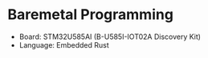 # Baremetal Programming

* Board: STM32U585AI (B-U585I-IOT02A Discovery Kit)
* Language: Embedded Rust
